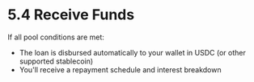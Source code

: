 # 5.4 Receive Funds

If all pool conditions are met:
- The loan is disbursed automatically to your wallet in USDC (or other supported stablecoin)
- You'll receive a repayment schedule and interest breakdown